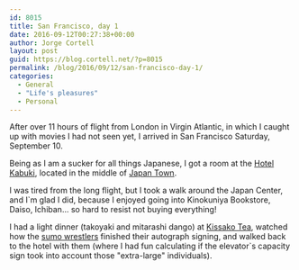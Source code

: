 ```yaml
---
id: 8015
title: San Francisco, day 1
date: 2016-09-12T00:27:38+00:00
author: Jorge Cortell
layout: post
guid: https://blog.cortell.net/?p=8015
permalink: /blog/2016/09/12/san-francisco-day-1/
categories:
  - General
  - "Life's pleasures"
  - Personal
---
```

After over 11 hours of flight from London in Virgin Atlantic, in which I caught up with movies I had not seen yet, I arrived in San Francisco Saturday, September 10.

Being as I am a sucker for all things Japanese, I got a room at the [Hotel Kabuki](https://www.jdvhotels.com/hotels/california/san-francisco-hotels/hotel-kabuki/), located in the middle of [Japan Town](https://sfjapantown.org/).

I was tired from the long flight, but I took a walk around the Japan Center, and I`m glad I did, because I enjoyed going into Kinokuniya Bookstore, Daiso, Ichiban... so hard to resist not buying everything!

I had a light dinner (takoyaki and mitarashi dango) at [Kissako Tea](https://sfkissako.com/Buy_Ippodo_Teas.html), watched how the [sumo wrestlers](https://sfjapantown.org/events/sumo-champions-exhibition/) finished their autograph signing, and walked back to the hotel with them (where I had fun calculating if the elevator`s capacity sign took into account those "extra-large" individuals).